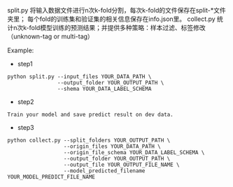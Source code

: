 split.py 将输入数据文件进行n次k-fold分割，每次k-fold的文件保存在split-*文件夹里；
         每个fold的训练集和验证集的相关信息保存在info.json里。
collect.py 统计n次k-fold模型训练的预测结果；并提供多种策略：样本过滤、标签修改（unknown-tag or multi-tag）

Example:

- step1
```
python split.py --input_files YOUR_DATA_PATH \
                --output_folder YOUR_OUTPUT_PATH \
                --shema YOUR_DATA_LABEL_SCHEMA
```

- step2
```
Train your model and save predict result on dev data.
```

- step3
```
python collect.py --split_folders YOUR_OUTPUT_PATH \
                  --origin_files YOUR_DATA_PATH \
                  --origin_file_schema YOUR_DATA_LABEL_SCHEMA \
                  --output_folder YOUR_OUTPUT_PATH \
                  --output_file YOUR_OUTPUT_FILE_NAME \
                  --model_predicted_filename YOUR_MODEL_PREDICT_FILE_NAME
```
